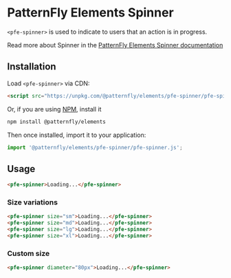 # PatternFly Elements Spinner
     
`<pfe-spinner>` is used to indicate to users that an action is in progress.

Read more about Spinner in the [PatternFly Elements Spinner documentation](https://patternflyelements.org/components/spinner)

##  Installation

Load `<pfe-spinner>` via CDN:

```html
<script src="https://unpkg.com/@patternfly/elements/pfe-spinner/pfe-spinner.js?module"></script>
```

Or, if you are using [NPM](https://npm.im), install it

```bash
npm install @patternfly/elements
```

Then once installed, import it to your application:

```js
import '@patternfly/elements/pfe-spinner/pfe-spinner.js';
```

## Usage
```html
<pfe-spinner>Loading...</pfe-spinner>
```

### Size variations

```html
<pfe-spinner size="sm">Loading...</pfe-spinner>
<pfe-spinner size="md">Loading...</pfe-spinner>
<pfe-spinner size="lg">Loading...</pfe-spinner>
<pfe-spinner size="xl">Loading...</pfe-spinner>
```

### Custom size

```html
<pfe-spinner diameter="80px">Loading...</pfe-spinner>
```

